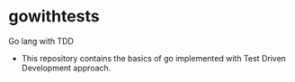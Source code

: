 # gowithtests
Go lang with TDD
- This repository contains the basics of go implemented with Test Driven Development approach.
